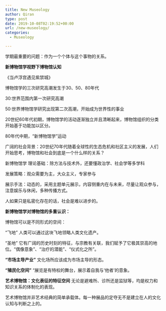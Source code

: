 ```yaml
---
title: New Museology
author: Qiran
type: post
date: 2019-10-08T02:19:52+00:00
url: /new-museology/
categories:
  - Museology

---
```

学期最重要的问题：作为一个个体与这个事物的关系。

**新博物馆学视野下博物馆认知**

《当卢浮宫遇见紫禁城》

博物馆学的三次研究高潮发生于30、50、80年代

30:世界范围内第一次研究高潮

50:世界博物馆学研究出现第二次高潮，开始成为世界性的事业

20世纪60年代初期，博物馆学的活动逐渐独立并且清晰起来，博物馆组织的分类开始基于功能加以区分。

80年代中期，“新博物馆学”运动

广阔的社会背景：20世纪70年代随着全球性的生态危机和社区主义的发展，人们开始思考，博物馆和社会到底是一个什么样的关系？

新博物馆学 理论基础：除方法与技术外，还要懂政治学、社会学等多学科

发展策略：观众需要为主，大众主义，专家参与

展示手法：动态的，采用主题单元展示，内容侧重内在与未来，尽量让观众参与，注意娱乐与休闲，多种传播方式。

人如果只是私密化存在的话，社会是难以进步的。

**新博物馆学对博物馆的多重认识：**

博物馆可以是不同形式的空间：

“飞地” 人类可以通过这块飞地领略人类文化遗产。

“圣地” 它有广阔的历史时刻的特征，与宗教有关联，我们赋予了它极其崇高的地位。“偶像意象”、“治疗的潜能”、“仪式化之所”。

**“市场主导产业”** 文化场所应该成为市场主导的形态。

**“殖民化空间”** “展览是有特权的舞台，展示着自我与‘他者’的意象。

**艺术博物馆：文化表征的特征空间** 无论是避难所、诊所还是监狱等，均是权力和知识关系的体制化的表现。

艺术博物馆并非艺术经典的简单承载体。每一种展品的定夺无不是建立在人的文化认知与判断之上的。